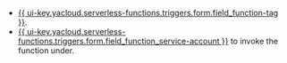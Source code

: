 * [{{ ui-key.yacloud.serverless-functions.triggers.form.field_function-tag }}](../../functions/concepts/function.md#tag).
* [{{ ui-key.yacloud.serverless-functions.triggers.form.field_function_service-account }}](../../iam/concepts/users/service-accounts.md) to invoke the function under.